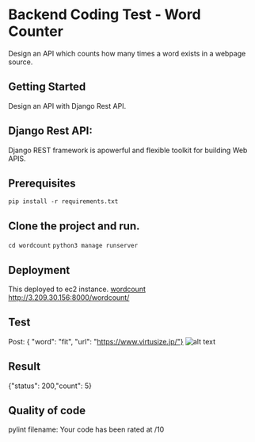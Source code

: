 # Backend Coding Test - Word Counter
Design an API which counts how many times a word exists in a webpage 
source.
## Getting Started
Design an API with Django Rest API.
## Django Rest API:
Django REST framework is apowerful and flexible toolkit for building Web 
APIS.
## Prerequisites
```pip install -r requirements.txt```
## Clone the project and run.
```cd wordcount``` ```python3 manage runserver```
## Deployment
This deployed to ec2 instance. 
[wordcount](http://3.209.30.156:8000/wordcount/) 
http://3.209.30.156:8000/wordcount/
## Test
Post: { "word": "fit", "url": "https://www.virtusize.jp/"}
![alt text](https://image.noelshack.com/fichiers/2019/11/7/1552852584-screen5.png)
## Result
{"status": 200,"count": 5}
## Quality of code
pylint filename: Your code has been rated at /10
